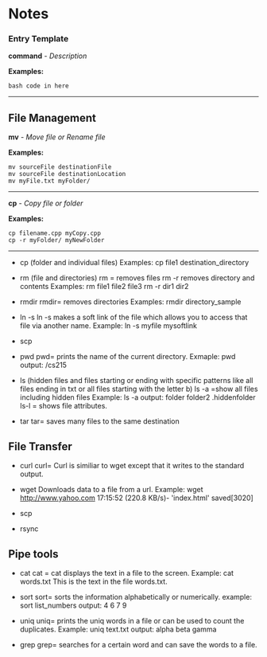 # Notes

### Entry Template


__command__ - _Description_

__Examples:__

```
bash code in here
```
---

## File Management

__mv__ - _Move file or Rename file_

__Examples:__

```
mv sourceFile destinationFile
mv sourceFile destinationLocation
mv myFile.txt myFolder/
```
---

__cp__ - _Copy file or folder_

__Examples:__

```
cp filename.cpp myCopy.cpp
cp -r myFolder/ myNewFolder
```
---

* cp (folder and individual files)
Examples:
cp file1 destination_directory


* rm (file and directories)
rm = removes files
rm -r removes directory and contents
Examples:
rm file1 file2 file3
rm -r dir1 dir2

* rmdir
rmdir= removes directories
Examples:
rmdir directory_sample

* ln -s
ln -s makes a soft link of the file which allows you to access that file via another name.
Example:
ln -s myfile mysoftlink

* scp

* pwd
pwd= prints the name of the current directory.
Exmaple:
pwd
output: /cs215


* ls (hidden files and files starting or ending with specific patterns like all files ending in txt or all files starting with the letter b)
ls -a =show all files including hidden files
Example: ls -a
output: folder folder2 .hiddenfolder
ls-l = shows file attributes.

* tar
tar= saves many files to the same destination


## File Transfer

* curl
curl= Curl is similiar to wget except that it writes to the standard output.

* wget
Downloads data to a file from a url.
Example:
wget http://www.yahoo.com
17:15:52 (220.8 KB/s)- 'index.html' saved[3020]


* scp

* rsync

## Pipe tools

* cat
cat = cat displays the text in a file to the screen.
Example:
cat words.txt
This is the text in the file words.txt.

* sort
sort= sorts the information alphabetically or numerically.
example:
sort list_numbers
output: 4 6 7 9

* uniq
uniq= prints the uniq words in a file or can be used to count the duplicates. 
Example: 
uniq text.txt
output: alpha
beta
gamma

* grep
grep= searches for a certain word and can save the words to a file.